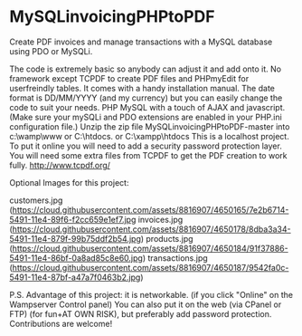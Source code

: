 MySQLinvoicingPHPtoPDF
======================

Create PDF invoices and manage transactions with a MySQL database using PDO or MySQLi.


The code is extremely basic so anybody can adjust it and add onto it. 
No framework except TCPDF to create PDF files and PHPmyEdit for userfreindly tables.
It comes with a handy installation manual.
The date format is DD/MM/YYYY (and my currency) but you can easily change the code to suit your needs. 
PHP MySQL with a touch of AJAX and javascript. 
(Make sure your mySQLi and PDO extensions are enabled in your PHP.ini configuration file.)
Unzip the zip file MySQLinvoicingPHPtoPDF-master into c:\wamp\www or C:\htdocs. or C:\xampp\htdocs
This is a localhost project. To put it online you will need to add a security password protection layer.
You will need some extra files from TCPDF to get the PDF creation to work fully. http://www.tcpdf.org/

Optional Images for this project:

customers.jpg (https://cloud.githubusercontent.com/assets/8816907/4650165/7e2b6714-5491-11e4-89f6-f2cc659e1ef7.jpg
invoices.jpg (https://cloud.githubusercontent.com/assets/8816907/4650178/8dba3a34-5491-11e4-879f-99b75ddf2b54.jpg)
products.jpg (https://cloud.githubusercontent.com/assets/8816907/4650184/91f37886-5491-11e4-86bf-0a8ad85c8e60.jpg)
transactions.jpg (https://cloud.githubusercontent.com/assets/8816907/4650187/9542fa0c-5491-11e4-87bf-a47a7f0463b2.jpg)


P.S. Advantage of this project: it is networkable. (if you click "Online" on the Wampserver Control panel)
You can also put it on the web (via CPanel or FTP) (for fun+AT OWN RISK), but preferably add password protection.
Contributions are welcome!
